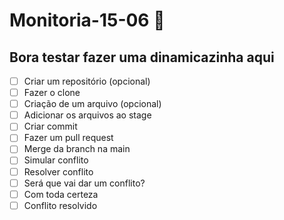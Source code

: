 # Monitoria-15-06 :rocket:

## Bora testar fazer uma dinamicazinha aqui

- [ ] Criar um repositório (opcional)
- [ ] Fazer o clone
- [ ] Criação de um arquivo (opcional)
- [ ] Adicionar os arquivos ao stage
- [ ] Criar commit
- [ ] Fazer um pull request
- [ ] Merge da branch na main
- [ ] Simular conflito
- [ ] Resolver conflito
- [ ] Será que vai dar um conflito?
- [ ] Com toda certeza
- [ ] Conflito resolvido